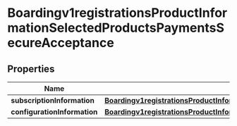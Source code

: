 
# Boardingv1registrationsProductInformationSelectedProductsPaymentsSecureAcceptance

## Properties
Name | Type | Description | Notes
------------ | ------------- | ------------- | -------------
**subscriptionInformation** | [**Boardingv1registrationsProductInformationSelectedProductsPaymentsPayerAuthenticationSubscriptionInformation**](Boardingv1registrationsProductInformationSelectedProductsPaymentsPayerAuthenticationSubscriptionInformation.md) |  |  [optional]
**configurationInformation** | [**Boardingv1registrationsProductInformationSelectedProductsPaymentsSecureAcceptanceConfigurationInformation**](Boardingv1registrationsProductInformationSelectedProductsPaymentsSecureAcceptanceConfigurationInformation.md) |  |  [optional]




